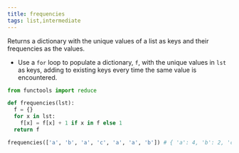 ```yaml
---
title: frequencies
tags: list,intermediate
---
```


Returns a dictionary with the unique values of a list as keys and their frequencies as the values.

- Use a `for` loop to populate a dictionary, `f`, with the unique values in `lst` as keys, adding to existing keys every time the same value is encountered.

```py
from functools import reduce

def frequencies(lst):
  f = {}
  for x in lst:
    f[x] = f[x] + 1 if x in f else 1
  return f
```

```py
frequencies(['a', 'b', 'a', 'c', 'a', 'a', 'b']) # { 'a': 4, 'b': 2, 'c': 1 }
```

